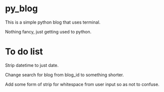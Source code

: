 # py_blog

This is a simple python blog that uses terminal.

Nothing fancy, just getting used to python.

# To do list

Strip datetime to just date.

Change search for blog from blog_id to something shorter.

Add some form of strip for whitespace from user input so as not to confuse.
